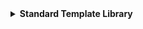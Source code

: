 <details>
  <summary><strong> Standard Template Library </strong></summary>




<details>
  <summary><strong> Giới thiệu </strong></summary>

Standard Template Library (STL) là một tập hợp các thư viện thiết kế để hỗ trợ lập trình tổng quát (generic programming).

STL C++ cung cấp một tập hợp các **template classes** và **functions** để thực hiện nhiều loại **cấu trúc dữ liệu** và các **thuật toán phổ biến**.

STL đã trở thành một phần quan trọng của ngôn ngữ C++ và làm cho việc lập trình trở nên mạnh mẽ, linh hoạt và hiệu quả.

Một số thành phần chính của STL:
+  Containers (Cấu trúc dữ liệu)
+  Iterators (Bộ lặp)
+  Algorithms (Thuật toán)
+  Functors & Lambda

</details>



<details>
  <summary><strong> Container </strong></summary>

Một container là một cấu trúc dữ liệu chứa nhiều phần tử theo một cách cụ thể.

STL cung cấp một số container tiêu biểu giúp lưu trữ và quản lý dữ liệu như:

+  vector
+  list
+  map
+  array
+  stack
+  queue
+  deque


<details>
  <summary><strong> vector </strong></summary>

`std::vector` là một mảng động (dynamic array) trong C++. Nó tự động quản lý bộ nhớ, có thể tăng kích thước khi thêm phần tử mới, và cho phép truy cập ngẫu nhiên như mảng thông thường.

Một số method của vector:
+  `at()`: truy cập để đọc hoặc thay đổi giá trị phần tử của vector.
+  `size()`: trả về kích thước của vector.
+  `resize()`: thay đổi kích thước của vector.
+  `begin()`: trả về một iterator trỏ đến địa chỉ phần tử đầu tiên của vector.
+  `end()`: trả về một iterator trỏ đến địa chỉ sau phần tử cuối cùng của vector.
+  `push_back()`: thêm phần tử vào vị trí cuối của vector.
+  `pop_back()`: xóa phần tử ở vị trí cuối của vector.
+  `insert()`: thêm phần tử vào vị trí bất kỳ.
+  `erase()`: xóa phần tử ở vị trí bất kỳ hoặc xóa các phần tử trong phạm vi được chỉ định.
+  `clear()`: xóa toàn bộ phần tử của vector.

Cú pháp khai báo:
```cpp
vector<data_type> name;  // vector rỗng

vector<data_type> name(size);  // size là số lượng phần tử khởi tạo và giá trị khởi tạo mặc định là 0

vector<data_type> name(size, value);  // value: giá trị khởi tạo cho các phần tử các phần tử sẽ đều có giá trị là value

vector<data_type> name = {1, 2, 3, 4, 5};  // gán sẵn cho các phần tử giá trị riêng tương ứng
```

Chúng ta còn có cách duyệt các phần tử trong vector như sau:
+ Cách 1: Duyệt phần tử bằng cách lặp theo số lượng các phần tử của vector.
```cpp
    for (int i = 0; i < v.size(); ++i)
        cout << v[i] << " ";
```
+ Cách 2: Đối với **C++11** trở đi có thể sử dụng **range-based for loop** tức là cho phép duyệt qua từng phần tử của container (như `vector`, `array`, `map`, …) một cách gọn gàng hơn, không cần viết chỉ số dài dòng nữa.
```cpp
    for (int x : v)   // range-based for loop - C++11
        cout << x << " ";
``` 
+ Cách 3: Duyệt bằng con trỏ bắt đầu bằng trỏ từ phần tử đầu tiên và duyệt đến khi trỏ ngay sau phần tử cuối cùng của `vector`.
```cpp
    for (auto it = v.begin(); it != v.end(); ++it)
        cout << *it << " ";
```

Code kết hợp để xem cách hoạt động:
```cpp
#include <iostream>
#include <vector>
using namespace std;


int main()
{  

vector<int> v1;  // vector rỗng


vector<int> v2(5);  // size là số lượng phần tử khởi tạo và giá trị khởi tạo mặc định là 0
for (int x : v2)   // range-based for loop - C++11
    cout << x << " ";
cout << endl;


vector<int> v3(5, 17);  // value: giá trị khởi tạo cho các phần tử
for (auto it = v3.begin(); it != v3.end(); ++it)
    cout << *it << " ";
cout << endl;


vector<int> v4 = {1, 2, 3, 4, 5};
for (int i = 0; i < v4.size(); ++i)
    cout << v4[i] << " ";
cout << endl;
}
```
Kết quả:
```
0 0 0 0 0 
17 17 17 17 17
1 2 3 4 5
```

</details> 




<details>
  <summary><strong> list </strong></summary>

List là một container trong STL của C++, triển khai dưới dạng danh sách liên kết hai chiều.

Một số đặc điểm quan trọng của list:

+  Truy cập tuần tự: Truy cập các phần tử của list chỉ có thể thực hiện tuần tự, không hỗ trợ truy cập ngẫu nhiên.
+  Hiệu suất chèn và xóa: Chèn và xóa ở bất kỳ vị trí nào trong danh sách có hiệu suất tốt hơn so với vector. Điều này đặc biệt đúng khi thêm/xóa ở giữa danh sách.

<img width="739" height="176" alt="image" src="https://github.com/user-attachments/assets/1363f9ae-eec8-4ec0-a4de-e51759883133" />

Single Linked List: **duyệt 1 chiều** (từ node đầu → node cuối)

Doubly Linked List: 
+  duyệt xuôi: từ node đầu → node cuối: con trỏ **next**
+  duyệt ngược: từ node cuối → node đầu: con trỏ **prev**

Một số method của `list`:
+  `push_back()`: thêm node cuối list
+  `push_front()`: thêm node đầu list
+  `insert()`: thêm node vị trí bất kỳ
+  `pop_back()`: xóa node cuối list
+  `pop_front()`: xóa node đầu list
+  `erase()`: xóa node bất kỳ của list
+  `size()`: trả về kích thước của list
+  `begin()`: địa chỉ node đầu tiên
+  `end()`: sau địa chỉ node cuối cùng

Cú pháp khai báo của `list`:
```cpp
list<data_type> name;                // Tạo một list rỗng
list<data_type> name(1,2,3,4,5);     // Tạo list với các phần tử đã được chỉ định trước
```

Ví dụ minh họa:
```cpp
#include <iostream>
#include <list>
using namespace std;

void Display(list<int> lst)
{   
    // Sử iterator để duyệt qua từng node trong list
    // Duyệt xuôi
    list<int>::iterator it;
    // In ra list ban đầu
    int i = 0;
    for (it = lst.begin(); it != lst.end(); it++){
        cout << "node: " << i++ << ", value: " << *it << endl;
    }

    cout << "------------------\n";
}

void RDisplay(list<int> lst)
{   
    // Sử reverse iterator để duyệt qua từng node trong list
    // Duyệt ngược
    list<int>::reverse_iterator rit;
    // In ra list ban đầu
    int i = 0;
    for (rit = lst.rbegin(); rit != lst.rend(); rit++){
        cout << "node: " << i++ << ", value: " << *rit << endl;
    }

    cout << "------------------\n";
}

int main(int argc, char const *argv[])
{
    list<int> lst{10,10,100};   // Tạo list với 3 node đầu tiên
    Display(lst);

    // Thêm node ở cuối list
    lst.push_back(1);
    lst.push_back(3);
    Display(lst);

    // Thêm node ở đầu list
    lst.push_front(2);
    lst.push_front(4);

    // Duyệt xuôi từng phần tử từ đầu list đến cuối list
    cout << "Duyệt xuôi: " << endl;
    Display(lst);
    // Duyệt ngược từng phần tử từ cuối list đến đầu list
    cout << "Duyệt ngược: " << endl;
    RDisplay(lst);
    

    // Sử dụng size để xác định số lượng node
    cout << "Số lượng node trong list: " << lst.size() << endl;

    return 0;
}
```

```
node: 0, value: 10
node: 1, value: 10
node: 2, value: 100
------------------
node: 0, value: 10
node: 1, value: 10
node: 2, value: 100
node: 3, value: 1
node: 4, value: 3
------------------
Duyệt xuôi:
node: 0, value: 4
node: 1, value: 2
node: 2, value: 10
node: 3, value: 10
node: 4, value: 100
node: 5, value: 1
node: 6, value: 3
------------------
Duyệt ngược:
node: 0, value: 3
node: 1, value: 1
node: 2, value: 100
node: 3, value: 10
node: 4, value: 10
node: 5, value: 2
node: 6, value: 4
------------------
Số lượng node trong list: 7
```

`insert()` và `erase()` là các hàm thêm và xóa node vào vị trí mong muốn trong list, để có thể sử dụng `insert()` và `erase()` thì cần phải xác định được đúng vị trí mà cần thêm. Do đó `insert()` và `erase()` thường dùng chung với thao tác duyệt danh sách.
```cpp
#include <iostream>
#include <list>
using namespace std;

// Hàm thêm node vào vị trí bất kì trong list
void insert_lst(list<int>& lst, int node_num, int value)
{
    // Sử iterator để duyệt qua từng node trong list
    list<int>::iterator it;
    // Duyệt rồi thêm vào
    int i = 0;
    for (it = lst.begin(); it != lst.end(); it++){
        if(i == node_num)
        {
            lst.insert(it,value);   // insert vào node mà it trỏ vào với giá trị là value
            return;
        }
        i++;
    }
}

// Hàm xóa node ở vị trí bất kì trong list
void erase_lst(list<int>& lst, int node_num)
{
    // Sử iterator để duyệt qua từng node trong list
    list<int>::iterator it;
    // Duyệt rồi thêm vào
    int i = 0;
    for (it = lst.begin(); it != lst.end(); it++){
        if(i == node_num)
        {
            lst.erase(it);   // erase node mà it trỏ vào với giá trị là value
            return;
        }
        i++;
    }
}

void Display(list<int> lst)
{   
    // Sử iterator để duyệt qua từng node trong list
    // Duyệt xuôi
    list<int>::iterator it;
    // In ra list ban đầu
    int i = 0;
    for (it = lst.begin(); it != lst.end(); it++){
        cout << "node: " << i++ << ", value: " << *it << endl;
    }

    cout << "------------------\n";
}

void RDisplay(list<int> lst)
{   
    // Sử reverse iterator để duyệt qua từng node trong list
    // Duyệt ngược
    list<int>::reverse_iterator rit;
    // In ra list ban đầu
    int i = 0;
    for (rit = lst.rbegin(); rit != lst.rend(); rit++){
        cout << "node: " << i++ << ", value: " << *rit << endl;
    }

    cout << "------------------\n";
}

int main(int argc, char const *argv[])
{
    list<int> lst{10,10,100};   // Tạo list với 3 node đầu tiên
    Display(lst);

    // Thêm node vào vị trí thứ 2
    insert_lst(lst, 2, 12);
    Display(lst);
    // Thêm node vào vị trí thứ 3
    erase_lst(lst, 3);
    Display(lst);

    // Sử dụng size để xác định số lượng node
    cout << "Số lượng node trong list: " << lst.size() << endl;

    return 0;
}
```

```
node: 0, value: 10
node: 1, value: 10
node: 2, value: 100
------------------
node: 0, value: 10
node: 1, value: 10
node: 2, value: 12
node: 3, value: 100
------------------
node: 0, value: 10
node: 1, value: 10
node: 2, value: 12
------------------
```

</details> 


<details>
  <summary><strong> map </strong></summary>

Map là một container trong STL của C++, cung cấp một cấu trúc dữ liệu ánh xạ **key-value** (tương tự JSON).

Mỗi phần tử trong `std::map` là một `std::pair<const Key, T>`:
+  **Key** là hằng số (không thể thay đổi sau khi thêm vào **map**).
+  **T** là kiểu dữ liệu của giá trị (**value**).

Đặc điểm chính:
+  Các phần tử được tự động sắp xếp theo thứ tự tăng dần theo key
+  Mỗi key chỉ xuất hiện một lần duy nhất.
+  Key không thể thay đổi sau khi được thêm vào map

Các hàm phổ biến:
+  `map[key] = value`: Chèn hoặc cập nhập
+  `map.at(key)`:  Truy cập an toàn, ném exception nếu không có
+  `map.insert({key, value})`:  Chèn nếu chưa có key
+  `map.find(key)`:  Trả về iterator hoặc `map.end()` nếu không thấy
+  `map.erase(key)`:  Xóa phần tử theo key
+  `map.clear()`:  Xóa toàn bộ
+  `map.size()`:  Trả về số phần tử
+  `map.empty()`:  Kiểm tra rỗng

Các cách khai báo map:
+  Cách 1: Khai báo nhiều cặp key-value cùng lúc:
```cpp
map<int, string> m = 
{
    {1, "Chó"},
    {2, "Mèo"}
};
```
+  Cách 2: Khai báo từng cặp key-value:
```cpp
map<int, string> m;
m[3] = "Chuột";
```
Các cách để duyệt dữ liệu trong `map`:
+  Cách 1: Duyệt các phần tử bằng `auto` và `item`:
```cpp
for(const auto &item : m)
{
    cout << "key: "     <<  item.first
         << " value: "   <<  item.second << endl;
}   
```
+  Cách 2: Duyệt các phần tử bằng hai biến đại diện cho **key-value**:
```cpp
for(const auto &[k,v] : m)
{
    cout << "key: "     <<  k
        << " value: "   <<  v << endl;
}   
```

Code minh họa:
```cpp
#include <iostream>
#include <map>
using namespace std;


int main(int argc, char const *argv[])
{
    map<int, string> m = 
    {
        {10, "Chó"},
        {1, "Mèo"}
    };

    m[5] ="Chuột";

    // Cách 1
    for(const auto &item : m)
    {
        cout << "key: "     <<  item.first
             << " value: "   <<  item.second << endl;
    }   

    // Cách 2
    for(const auto &[k,v] : m)
    {
        cout << "key: "     <<  k
            << " value: "   <<  v << endl;
    }   

    return 0;
}
```
```
key: 1 value: Mèo
key: 5 value: Chuột
key: 10 value: Chó
key: 1 value: Mèo
key: 5 value: Chuột
key: 10 value: Chó
```
Mặc dù `key` được khai báo theo thứ tự `10`, `1`, `5` nhưng khi in ra sẽ được sắp xếp theo thứ tự từ bé đến lớn theo giá trị `key`

Sử dụng hàm `insert()` và `erase()` để thêm và xóa theo `key`
```cpp
#include <iostream>
#include <map>
using namespace std;


int main(int argc, char const *argv[])
{
    map<int, string> m = 
    {
        {10, "Chó"},
        {1, "Mèo"}
    };

    m[5] ="Chuột";

    for(const auto &item : m)
    {
        cout << "key: "     <<  item.first
             << " value: "   <<  item.second << endl;
    }
    cout << "--------------------------" << endl;

    // Thêm key-value nếu chưa có key
    m.insert({3,"Chim"});
    // Xóa key-value dựa theo key
    m.erase(10);


    for(const auto &item : m)
    {
        cout << "key: "     <<  item.first
             << " value: "   <<  item.second << endl;
    }   

    return 0;
}
```
```
key: 1 value: Mèo
key: 5 value: Chuột
key: 10 value: Chó
--------------------------
key: 1 value: Mèo
key: 3 value: Chim
key: 5 value: Chuột
```

</details>





</details>








</details>
